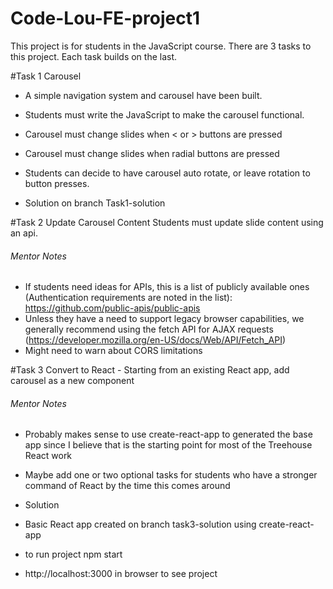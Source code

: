 # Code-Lou-FE-project1
This project is for students in the JavaScript course.
There are 3 tasks to this project. Each task builds on the last.

#Task 1 Carousel
- A simple navigation system and carousel have been built.
- Students must write the JavaScript to make the carousel functional.
- Carousel must change slides when < or > buttons are pressed
- Carousel must change slides when radial buttons are pressed
- Students can decide to have carousel auto rotate, or leave rotation to button presses.

- Solution on branch Task1-solution

#Task 2 Update Carousel Content
Students must update slide content using an api.
###### Mentor Notes
- If students need ideas for APIs, this is a list of publicly available ones (Authentication requirements are noted in the list): https://github.com/public-apis/public-apis
- Unless they have a need to support legacy browser capabilities, we generally recommend using the fetch API for AJAX requests (https://developer.mozilla.org/en-US/docs/Web/API/Fetch_API)
- Might need to warn about CORS limitations

#Task 3 Convert to React - Starting from an existing React app, add carousel as a new component
###### Mentor Notes
- Probably makes sense to use create-react-app to generated the base app since I believe that is the starting point for most of the Treehouse React work
- Maybe add one or two optional tasks for students who have a stronger command of React by the time this comes around

- Solution
- Basic React app created on branch task3-solution using create-react-app
- to run project npm start
- http://localhost:3000 in browser to see project  
